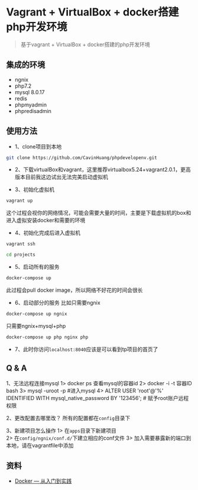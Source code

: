 # Vagrant + VirtualBox + docker搭建php开发环境

> 基于vagrant + VirtualBox + docker搭建的php开发环境

## 集成的环境

- ngnix
- php7.2
- mysql 8.0.17
- redis
- phpmyadmin
- phpredisadmin

## 使用方法

- 1、clone项目到本地
```bash
git clone https://github.com/CavinHuang/phpdevelopenv.git
```

- 2、下载virtualBox和vagrant，这里推荐virtualbox5.24+vagrant2.0.1，更高版本目前我这边试出无法完美启动虚拟机

- 3、初始化虚拟机
```bash
vagrant up
```
这个过程会视你的网络情况，可能会需要大量的时间，主要是下载虚拟机的box和进入虚拟安装docker和需要的环境

- 4、初始化完成后进入虚拟机
```bash
vagrant ssh

cd projects

```

- 5、启动所有的服务
```bash
docker-compose up
```
此过程会pull docker image，所以网络不好花的时间会很长

- 6、启动部分的服务
比如只需要ngnix
```bash
docker-compose up ngnix
```
只需要ngnix+mysql+php
```bash
docker-compose up php nginx php
```

- 7、此时你访问`localhost:8040`应该是可以看到tp项目的首页了

## Q & A
1、无法远程连接mysql
    1> docker ps 查看mysql的容器id
    2> docker -i -t 容器ID bash
    3> mysql -uroot -p #进入mysql
    4> ALTER USER 'root'@'%' IDENTIFIED WITH mysql_native_password BY '123456'; # 赋予root账户远程权限

2、更改配置去哪里改？
    所有的配置都在`config`目录下
   
3、新建项目怎么操作
    1> 在`apps`目录下新建项目        
    2> 在`config/ngnix/conf.d/`下建立相应的conf文件
    3> 加入需要暴露新的端口到本地，请在vagrantfile中添加
    
## 资料   

- [Docker — 从入门到实践](https://yeasy.gitbooks.io/docker_practice/content/)